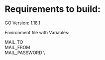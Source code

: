 # Requirements to build:

GO Version: 1.18.1

Environment file with Variables:

MAIL_TO \
MAIL_FROM \
MAIL_PASSWORD \
